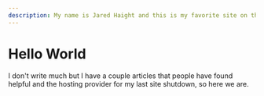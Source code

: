 ```yaml
---
description: My name is Jared Haight and this is my favorite site on the internet
---
```


# Hello World

I don't write much but I have a couple articles that people have found helpful and the hosting provider for my last site shutdown, so here we are.

